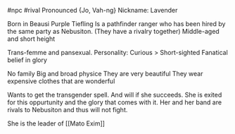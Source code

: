 #npc #rival 
Pronounced {Jo, Vah-ng} Nickname: Lavender

Born in Beausi
Purple Tiefling
Is a pathfinder ranger who has been hired by the same party as Nebusiton. (They have a rivalry together)
Middle-aged and short height

Trans-femme and pansexual.
Personality: Curious > Short-sighted
Fanatical belief in glory

No family
Big and broad physice
They are very beautiful
They wear expensive clothes that are wonderful

Wants to get the transgender spell. And will if she succeeds. She is exited for this oppurtunity and the glory that comes with it.
Her and her band are rivals to Nebusiton and thus will not fight.

She is the leader of [[Mato Exim]]